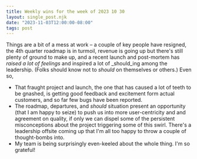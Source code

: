 ```yaml
---
title: Weekly wins for the week of 2023 10 30
layout: single_post.njk
date: "2023-11-03T12:00:00-08:00"
tags: post
---
```

Things are a bit of a mess at work – a couple of key people have resigned, the 4th quarter roadmap is in turmoil, revenue is going up but there's still plenty of ground to make up, and a recent launch and post-mortem has _raised a lot of feelings_ and inspired a lot of _should_ing among the leadership. (Folks should know not to _should_ on themselves or others.) Even so,
- That fraught project and launch, the one that has caused a lot of teeth to be gnashed, is getting good feedback and excitement form actual customers, and so far few bugs have been reported.
- The roadmap, departures, and _should_ situation present an opportunity (that I am happy to seize) to push us into more user-centricity and and agreement on quality, if only we can dispel some of the persistent misconceptions about the project triggering some of this swirl. There's a leadership offsite coming up that I'm all too happy to throw a couple of thought-bombs into.
- My team is being surprisingly even-keeled about the whole thing. I'm so grateful!
